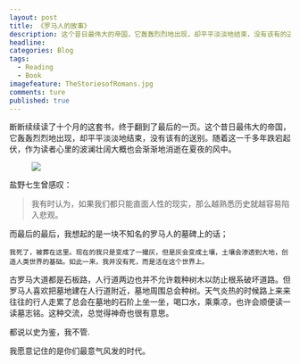 ```yaml
---
layout: post  
title: 《罗马人的故事》  
description: 这个昔日最伟大的帝国，它轰轰烈烈地出现，却平平淡淡地结束，没有该有的送别。      
headline: 
categories: Blog  
tags: 
  - Reading
  - Book  
imagefeature: TheStoriesofRomans.jpg 
comments: ture  
published: true  
---
```


断断续续读了十个月的这套书，终于翻到了最后的一页。这个昔日最伟大的帝国，它轰轰烈烈地出现，却平平淡淡地结束，没有该有的送别。随着这一千多年跌宕起伏，作为读者心里的波澜壮阔大概也会渐渐地消逝在夏夜的风中。

<figure>
<a href="{{ site.url }}/images/Rome.jpg"><img src="{{ site.url }}/images/Rome.jpg"></a>
</figure>

盐野七生曾感叹：

> 我有时认为，如果我们都只能直面人性的现实，那么越熟悉历史就越容易陷入悲观。

而最后的最后，我想起的是一块不知名的罗马人的墓碑上的话；

    我死了，被葬在这里。现在的我只是变成了一撮灰，但是灰会变成土壤，土壤会渗透到大地，创造人类世界的基础。如此一来，我并没有死，而是活在这个世界上。

古罗马大道都是石板路，人行道两边也并不允许栽种树木以防止根系破坏道路。但罗马人喜欢把墓地建在人行道附近，墓地周围总会种树。天气炎热的时候路上来来往往的行人走累了总会在墓地的石阶上坐一坐，喝口水，乘乘凉，也许会顺便读一读墓志铭。这种交流，总觉得神奇也很有意思。

都说以史为鉴，我不管.

我愿意记住的是你们最意气风发的时代。
